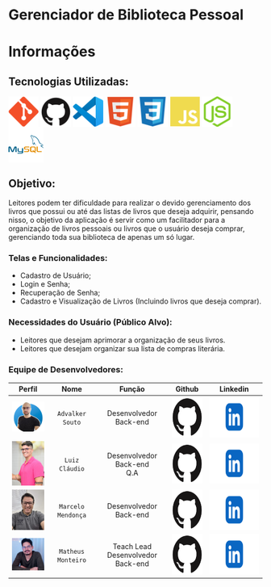 # Gerenciador de Biblioteca Pessoal

# Informações
## Tecnologias Utilizadas: 
<div style="display: inline_block">
  <img align="center" alt="icone-GIT" height="60" src="https://github.com/devicons/devicon/blob/master/icons/git/git-original.svg">
  <img align="center" alt="icone-GIT-HUB" height="60" src="https://github.com/devicons/devicon/blob/master/icons/github/github-original.svg"> 
  <img align="center" alt="icone-VS-CODE" height="60" src="https://github.com/devicons/devicon/blob/master/icons/vscode/vscode-original.svg">
  <img align="center" alt="icone-HTML" height="60" src="https://raw.githubusercontent.com/devicons/devicon/master/icons/html5/html5-original.svg">
  <img align="center" alt="icone-CSS" height="60" src="https://raw.githubusercontent.com/devicons/devicon/master/icons/css3/css3-original.svg">
  <img align="center" alt="icone-JS" height="60" src="https://raw.githubusercontent.com/devicons/devicon/master/icons/javascript/javascript-plain.svg">
  <img align= "center" alt= "icone-node" height="60" src="https://github.com/devicons/devicon/blob/master/icons/nodejs/nodejs-original.svg">
   <img align="center" alt="icone-GIT-HUB" height="70" src="https://github.com/devicons/devicon/blob/master/icons/mysql/mysql-original-wordmark.svg">
</div>

## Objetivo:
Leitores podem ter dificuldade para realizar o devido gerenciamento dos livros que possui ou até das listas de livros que deseja adquirir, pensando nisso, o objetivo da aplicação é servir como um facilitador para a organização de livros pessoais ou livros que o usuário deseja comprar, gerenciando toda sua biblioteca de apenas um só lugar.

### Telas e Funcionalidades:
* Cadastro de Usuário;
* Login e Senha;
* Recuperação de Senha;
* Cadastro e Visualização de Livros (Incluindo livros que deseja comprar).

### Necessidades do Usuário (Público Alvo):
* Leitores que desejam aprimorar a organização de seus livros.
* Leitores que desejam organizar sua lista de compras literária.

### Equipe de Desenvolvedores: 

| Perfil | Nome | Função | Github | Linkedin |
| :----------------: | :-----: | :---------: | :---------: | :---------: |
| <img width="100" alt="Foto Advalker" src="imagens/advalker.jpeg"> | `Advalker Souto` | Desenvolvedor <br> Back-end | <a href="https://github.com/Advalker"> <img height="80" alt="GitHub Advalker" src="https://github.com/devicons/devicon/blob/master/icons/github/github-original.svg"></a> | <a href= "https://www.linkedin.com/in/advalker-l-s-maior-5436a520a/"><img height="80" alt="linkedin Advalker" src="imagens/linkedln.png"></a> |
| <img width="100" alt="Foto Luiz" src="imagens/luiz.jpeg"> | `Luiz Cláudio` | Desenvolvedor Back-end <br> Q.A| <a href="https://github.com/LuizClaudioPestana"><img height="80" alt="GitHub Luiz" src="https://github.com/devicons/devicon/blob/master/icons/github/github-original.svg"></a> | <a href= "https://www.linkedin.com/in/luizclaudiopestana/"><img height="80" alt="linkedin Luiz" src="imagens/linkedln.png"></a> |
| <img width="100" alt="Foto Marcelo" src="imagens/marcelo.jpeg"> | `Marcelo Mendonça` | Desenvolvedor <br> Back-end | <a href="https://github.com/mclmendonca"> <img height="80" alt="GitHub Marcelo" src="https://github.com/devicons/devicon/blob/master/icons/github/github-original.svg"></a> | <a href=""> <img height="80" alt="linkedin Marcelo" src="imagens/linkedln.png"></a> | 
| <img width="100" alt="Foto Matheus" src="imagens/Matheus.jpg"> | `Matheus Monteiro` | Teach Lead <br> Desenvolvedor Back-end | <a href="https://github.com/matheus-monteiro97"> <img height="80" alt="GitHub Matheus" src="https://github.com/devicons/devicon/blob/master/icons/github/github-original.svg"></a> | <a href= "https://www.linkedin.com/in/matheus-monteiro97/"><img height="80" alt="linkedin Matheus" src="imagens/linkedln.png"></a> |

